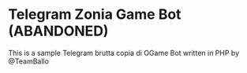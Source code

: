 # Telegram Zonia Game Bot (ABANDONED)

This is a sample Telegram brutta copia di OGame Bot written in PHP by @TeamBallo
